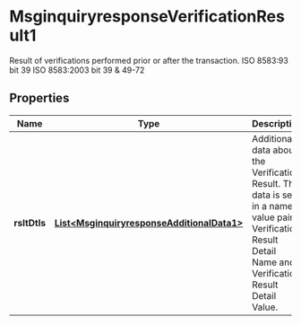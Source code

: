 

# MsginquiryresponseVerificationResult1

Result of verifications performed prior or after the transaction.  ISO 8583:93 bit 39 ISO 8583:2003 bit 39 & 49-72

## Properties

| Name | Type | Description | Notes |
|------------ | ------------- | ------------- | -------------|
|**rsltDtls** | [**List&lt;MsginquiryresponseAdditionalData1&gt;**](MsginquiryresponseAdditionalData1.md) | Additional data about the Verification Result. The data is sent in a name-value pair: Verification Result Detail Name and Verification Result Detail Value. |  [optional] |



